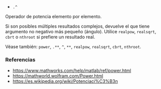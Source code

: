 * `.^`

Operador de potencia elemento por elemento.

Si son posibles múltiples resultados complejos, devuelve el que tiene
argumento no negativo más pequeño (ángulo). Utilice `realpow`, `realsqrt`,
`cbrt` o `nthroot` si prefiere un resultado real.

Véase también: `power`, `.**`, `^`, `**`, `realpow`, `realsqrt`, `cbrt`, `nthroot`.

### Referencias

* https://www.mathworks.com/help/matlab/ref/power.html
* https://mathworld.wolfram.com/Power.html
* https://es.wikipedia.org/wiki/Potenciaci%C3%B3n
